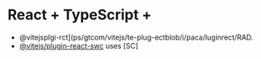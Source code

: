 # React + TypeScript + 

- @vitejsplgi-rct](ps/gtcom/vitejs/te-plug-ectblob/i/paca/luginrect/RAD.
- [@vitejs/plugin-react-swc](https://github.com/vitejs/vite-plgin-react-swc) uses [SC]

